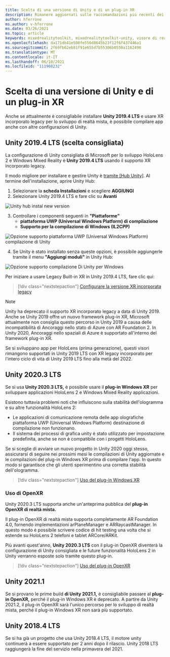 ```yaml
---
title: Scelta di una versione di Unity e di un plug-in XR
description: Rimanere aggiornati sulle raccomandazioni più recenti dei plug-in Unity e XR per lo sviluppo di applicazioni HoloLens.
author: hferrone
ms.author: v-hferrone
ms.date: 03/26/2021
ms.topic: article
keywords: mixedrealitytoolkit, mixedrealitytoolkit-unity, visore di realtà mista, visore windows mixed reality, visore per realtà virtuale, unity
ms.openlocfilehash: da171db41e508fe556d8645b23f12f6f437446a1
ms.sourcegitcommit: 2f69fb62eb81f91e655d7b55306b0550a1162496
ms.translationtype: MT
ms.contentlocale: it-IT
ms.lasthandoff: 06/10/2021
ms.locfileid: "111908232"
---
```

# <a name="choosing-a-unity-version-and-xr-plugin"></a>Scelta di una versione di Unity e di un plug-in XR

Anche se attualmente è consigliabile installare **Unity 2019.4 LTS** e usare XR incorporato legacy per lo sviluppo di realtà mista, è possibile compilare app anche con altre configurazioni di Unity.

## <a name="unity-20194-lts-recommended"></a>Unity 2019.4 LTS (scelta consigliata)

La configurazione di Unity consigliata di Microsoft per lo sviluppo HoloLens 2 e Windows Mixed Reality è **Unity 2019.4 LTS** usando il supporto XR incorporato legacy.

Il modo migliore per installare e gestire Unity è <a href="https://unity3d.com/get-unity/download" target="_blank">tramite [Hub Unity]</a>. Al termine dell'installazione, aprire Unity Hub:

1. Selezionare la **scheda Installazioni** e scegliere **AGGIUNGI**
2. Selezionare Unity 2019.4 LTS e fare clic su **Avanti**

![Unity hub instal new version](images/unity-hub-img-01.png)

3. Controllare i componenti seguenti in **"Piattaforme"**
    * **piattaforma UWP (Universal Windows Platform) di compilazione** 
    * **Supporto per la compilazione di Windows (IL2CPP)**

![Opzione supporto piattaforma UWP (Universal Windows Platform) compilazione di Unity](../images/Unity_Install_Option_UWP.png)

4. Se Unity è stato installato senza queste opzioni, è possibile aggiungerle tramite il menu **"Aggiungi moduli"** in Unity Hub:

![Opzione supporto compilazione Di Unity per Windows](../images/Unity_Install_Option_UWP2.png)

Per iniziare a usare Legacy Built-in XR in Unity 2019.4 LTS, fare clic qui:

> [!div class="nextstepaction"]
> [Configurare la versione XR incorporata legacy](legacy-xr-support.md)

> [!NOTE]
> Unity ha deprecato il supporto XR incorporato legacy a data di Unity 2019.  Anche se Unity 2019 offre un nuovo framework plug-in XR, Microsoft attualmente non consiglia questo percorso in Unity 2019 a causa delle incompatibilità di Ancoraggi nello stato di Azure con AR Foundation 2.  In Unity 2020, Ancoraggi nello spaziali di Azure è supportato all'interno del framework plug-in XR.

Se si sviluppano app per HoloLens (prima generazione), questi visori rimangono supportati in Unity 2019 LTS con XR legacy incorporato per l'intero ciclo di vita di Unity 2019 LTS fino alla metà del 2022.

## <a name="unity-20203-lts"></a>Unity 2020.3 LTS 

Se si usa **Unity 2020.3 LTS,** è possibile usare il **plug-in Windows XR** per sviluppare applicazioni HoloLens 2 e Windows Mixed Reality applicazioni.

Esistono tuttavia problemi noti che influiscono sulla stabilità dell'ologramma e su altre funzionalità HoloLens 2: 

* Le applicazioni di comunicazione remota delle app olografiche piattaforma UWP (Universal Windows Platform) destinazione di compilazione non funzionano.
* Il sistema dei processi di grafica unity è stato utilizzato per impostazione predefinita, anche se non è compatibile con i progetti HoloLens.

Se si sceglie di avviare un nuovo progetto in Unity 2020 oggi stesso, assicurarsi di seguire nei prossimi mesi le compilazioni di Unity aggiornate e le compilazioni del plug-in Windows XR prima di compilare l'app.  In questo modo si garantisce che gli utenti sperimentino una corretta stabilità dell'ologramma.

> [!div class="nextstepaction"]
> [Uso del plug-in Windows XR](windows-xr-plugin.md)

### <a name="using-openxr"></a>Uso di OpenXR

Unity 2020.3 LTS supporta anche un'anteprima pubblica del **plug-in OpenXR di realtà mista.**

Il plug-in OpenXR di realtà mista supporta completamente AR Foundation 4.0, fornendo implementazioni arPlaneManager e ARRaycastManager. In questo modo è possibile scrivere codice di hit testing una volta che si estende su HoloLens 2 telefoni e tablet ARCore/ARKit. 

Più avanti quest'anno, **Unity 2020.3 LTS** con il plug-in OpenXR diventerà la configurazione di Unity consigliata e le future funzionalità HoloLens 2 in Unity verranno esposte solo tramite questo plug-in.

> [!div class="nextstepaction"]
> [Uso del plug-in OpenXR](openxr-getting-started.md)

## <a name="unity-20211"></a>Unity 2021.1

Se si provano le prime build **di Unity 2021.1,** è consigliabile passare al **plug-in OpenXR,** perché il plug-in Windows XR è deprecato.  A partire da Unity 2021.2, il plug-in OpenXR sarà l'unico percorso per lo sviluppo di realtà mista, perché il plug-in Windows XR non sarà più supportato.

## <a name="unity-20184-lts"></a>Unity 2018.4 LTS

Se si ha già un progetto che usa Unity 2018.4 LTS, il motore unity continuerà a essere supportato per 2 anni dopo il rilascio.  Unity 2018 LTS raggiungerà la fine del servizio nella primavera del 2021.